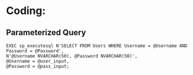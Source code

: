 # Coding:

## Parameterized Query
```mysql
EXEC sp_executesql N'SELECT FROM Users WHERE Username = @Username AND Password = @Password',
N'@Username NVARCHAR(50), @Password NVARCHAR(50)',
@Username = @user_input,
@Password = @pass_input;
```
